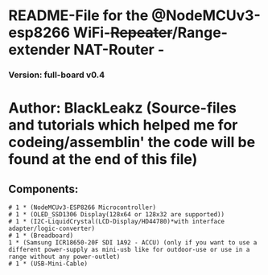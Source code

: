 # README-File for the @NodeMCUv3-esp8266 WiFi-~~Repeater~~/Range-extender NAT-Router -
### Version: full-board v0.4 
# Author: BlackLeakz (Source-files and tutorials which helped me for codeing/assemblin' the code will be found at the end of this file)
## Components: 
```
# 1 * (NodeMCUv3-ESP8266 Microcontroller)
# 1 * (OLED_SSD1306 Display(128x64 or 128x32 are supported))
# 1 * (I2C-LiquidCrystal(LCD-Display/HD44780)*with interface adapter/logic-converter)
# 1 * (Breadboard)
1 * (Samsung ICR18650-20F SDI 1A92 - ACCU) (only if you want to use a different power-supply as mini-usb like for outdoor-use or use in a range without any power-outlet)
# 1 * (USB-Mini-Cable)
```
